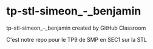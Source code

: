 # tp-stl-simeon_-_benjamin
tp-stl-simeon_-_benjamin created by GitHub Classroom

C'est notre repo pour le TP9 de SMP en SEC1 sur la STL
